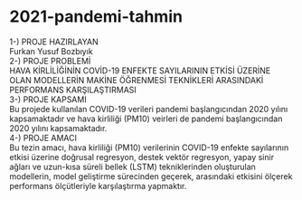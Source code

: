 # 2021-pandemi-tahmin
1-) PROJE HAZIRLAYAN <br/>
  Furkan Yusuf Bozbıyık <br/>
2-) PROJE PROBLEMİ <br/>
  HAVA KİRLİLİĞİNİN COVİD-19 ENFEKTE SAYILARININ ETKİSİ ÜZERİNE OLAN MODELLERİN MAKİNE ÖĞRENMESİ TEKNİKLERİ ARASINDAKİ PERFORMANS KARŞILAŞTIRMASI<br/>
3-) PROJE KAPSAMI <br/>
  Bu projede kullanılan COVID-19 verileri pandemi başlangıcından 2020 yılını kapsamaktadır ve hava kirliliği (PM10) veirleri de pandemi başlangıcından 2020 yılını kapsamaktadır. <br/>
4-) PROJE AMACI <br/>
Bu tezin amacı, hava kirliliği (PM10) verilerinin COVID-19 enfekte sayılarının etkisi üzerine doğrusal regresyon, destek vektör regresyon, yapay sinir ağları ve uzun-kısa süreli bellek (LSTM) tekniklerinden oluşturulan modellerin, model geliştirme sürecinden geçerek, arasındaki etkisini ölçerek performans ölçütleriyle karşılaştırma yapmaktır.
